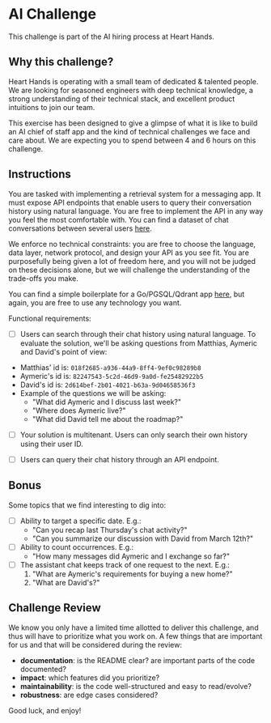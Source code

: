 # AI Challenge

This challenge is part of the AI hiring process at Heart Hands.

## Why this challenge?

Heart Hands is operating with a small team of dedicated & talented people. We are looking for seasoned engineers with deep technical knowledge, a strong understanding of their technical stack, and excellent product intuitions to join our team.

This exercise has been designed to give a glimpse of what it is like to build an AI chief of staff app and the kind of technical challenges we face and care about. We are expecting you to spend between 4 and 6 hours on this challenge.

## Instructions

You are tasked with implementing a retrieval system for a messaging app. It must expose API endpoints that enable users to query their conversation history using natural language. You are free to implement the API in any way you feel the most comfortable with. You can find a dataset of chat conversations between several users [here](https://github.com/hearthandsinc/challenges/blob/main/ai/chats.json).

We enforce no technical constraints: you are free to choose the language, data layer, network protocol, and design your API as you see fit. You are purposefully being given a lot of freedom here, and you will not be judged on these decisions alone, but we will challenge the understanding of the trade-offs you make.

You can find a simple boilerplate for a Go/PGSQL/Qdrant app [here](https://github.com/hearthandsinc/challenges/tree/main/ai/boilterplate), but again, you are free to use any technology you want.

Functional requirements:

- [ ] Users can search through their chat history using natural language. To evaluate the solution, we'll be asking questions from Matthias, Aymeric and David's point of view:
- Matthias' id is: `018f2685-a936-44a9-8ff4-9ef0c98289b8`
- Aymeric's id is: `82247543-5c2d-46d9-9a0d-fe25482922b5`
- David's id is: `2d614bef-2b01-4021-b63a-9d04658536f3`
- Example of the questions we will be asking:
    - "What did Aymeric and I discuss last week?"
    - "Where does Aymeric live?"
    - "What did David tell me about the roadmap?"
- [ ] Your solution is multitenant. Users can only search their own history using their user ID.
- [ ] Users can query their chat history through an API endpoint.



## Bonus

Some topics that we find interesting to dig into:

- [ ] Ability to target a specific date.
E.g.:
    - "Can you recap last Thursday's chat activity?"
    - "Can you summarize our discussion with David from March 12th?"
- [ ] Ability to count occurrences.
E.g.:
    - "How many messages did Aymeric and I exchange so far?"
- [ ] The assistant chat keeps track of one request to the next.
E.g.:
    1. "What are Aymeric's requirements for buying a new home?"
    2. "What are David's?"

## Challenge Review

We know you only have a limited time allotted to deliver this challenge, and thus will have to prioritize what you work on. A few things that are important for us and that will be considered during the review:

- **documentation**: is the README clear? are important parts of the code documented?
- **impact**: which features did you prioritize?
- **maintainability**: is the code well-structured and easy to read/evolve?
- **robustness**: are edge cases considered?

Good luck, and enjoy!
